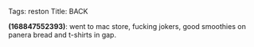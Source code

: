 Tags: reston
Title: BACK
  
**(168847552393)**: went to mac store, fucking jokers, good smoothies on panera bread and t-shirts in gap.</p>